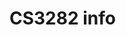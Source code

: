 <link rel="stylesheet" href="{{baseUrl}}/css/main.css">

<include src="../common/header.md" />

<div class="website-content">

# CS3282 info

</div>

